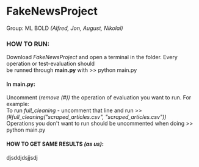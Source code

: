 # FakeNewsProject
Group: ML BOLD *(Alfred, Jon, August, Nikolai)*


### HOW TO RUN:
Download *FakeNewsProject* and open a terminal in the folder. 
Every operation or test-evaluation should <br> be runned through **main.py** with >> python main.py 

#### In main.py:
Uncomment (*remove (#))* the operation of evaluation you want to run. For example: <br>
To run *full_cleaning* - uncomment that line and run >> *(#full_cleaning("scraped_articles.csv", "scraped_articles.csv"))* <br>
Operations you don't want to run should be uncommented when doing >> python main.py

#### HOW TO GET SAME RESULTS *(as us)*:
djsddjdsjjsdj
